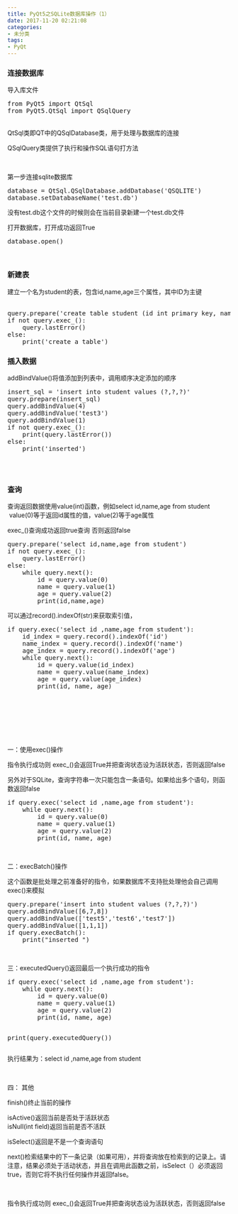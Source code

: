 ```yaml
---
title: PyQt5之SQLite数据库操作（1）
date: 2017-11-20 02:21:08
categories: 
- 未分类
tags:
- PyQt
---
```

<h3>连接数据库</h3>
<p>导入库文件</p>
<p><pre name="code" class="python">from PyQt5 import QtSql
from PyQt5.QtSql import QSqlQuery</pre><br>
QtSql类即QT中的QSqlDatabase类，用于处理与数据库的连接</p>
<p>QSqlQuery类提供了执行和操作SQL语句打方法</p>
<p><br>
</p>
<p>第一步连接sqlite数据库</p>
<p><pre name="code" class="python">database = QtSql.QSqlDatabase.addDatabase('QSQLITE')
database.setDatabaseName('test.db')
</pre>没有test.db这个文件的时候则会在当前目录新建一个test.db文件</p>
<p>打开数据库，打开成功返回True</p>
<p><pre name="code" class="python">database.open()</pre></p>
<p><br>
</p>
<h3>新建表</h3>
<div>建立一个名为student的表，包含id,name,age三个属性，其中ID为主键</div>
<div><br>
</div>
<p><pre name="code" class="python">query.prepare('create table student (id int primary key, name varchar(30),age int)')
if not query.exec_():
    query.lastError()
else:
    print('create a table')</pre></p>
<h3>插入数据</h3>
<div>addBindValue()将&#20540;添加到列表中，调用顺序决定添加的顺序</div>
<div><pre name="code" class="python">insert_sql = 'insert into student values (?,?,?)'
query.prepare(insert_sql)
query.addBindValue(4)
query.addBindValue('test3')
query.addBindValue(1)
if not query.exec_():
    print(query.lastError())
else:
    print('inserted')</pre><br>
<br>
</div>
<h3>查询</h3>
查询返回数据使用value(int)函数，例如select id,name,age from student&nbsp; &nbsp;value(0)等于返回id属性的&#20540;，value(2)等于age属性
<p>exec_()查询成功返回true查询 否则返回false</p>
<p><pre name="code" class="python">query.prepare('select id,name,age from student')
if not query.exec_():
    query.lastError()
else:
    while query.next():
        id = query.value(0)
        name = query.value(1)
        age = query.value(2)
        print(id,name,age)</pre></p>
<p>可以通过record().indexOf(str)来获取索引&#20540;，<br>
</p>
<p><pre name="code" class="python">if query.exec('select id ,name,age from student'):
    id_index = query.record().indexOf('id')
    name_index = query.record().indexOf('name')
    age_index = query.record().indexOf('age')
    while query.next():
        id = query.value(id_index)
        name = query.value(name_index)
        age = query.value(age_index)
        print(id, name, age)
</pre><br>
<br>
</p>
<p><br>
</p>
<p><br>
</p>
<p>一：使用exec()操作</p>
<p>指令执行成功则&nbsp;exec_()会返回True并把查询状态设为活跃状态，否则返回false</p>
<p>另外对于SQLite，查询字符串一次只能包含一条语句。如果给出多个语句，则函数返回false</p>
<p></p>
<p><pre name="code" class="python">if query.exec('select id ,name,age from student'):
    while query.next():
        id = query.value(0)
        name = query.value(1)
        age = query.value(2)
        print(id, name, age)
</pre></p>
<p><br>
</p>
二：execBatch()操作
<p>这个函数是批处理之前准备好的指令，如果数据库不支持批处理他会自己调用exec()来模拟</p>
<p><pre name="code" class="python">query.prepare('insert into student values (?,?,?)')
query.addBindValue([6,7,8])
query.addBindValue(['test5','test6','test7'])
query.addBindValue([1,1,1])
if query.execBatch():
    print(&quot;inserted &quot;)</pre><br>
</p>
<p>三：executedQuery()返回最后一个执行成功的指令</p>
<p><pre name="code" class="python">if query.exec('select id ,name,age from student'):
    while query.next():
        id = query.value(0)
        name = query.value(1)
        age = query.value(2)
        print(id, name, age)
        
print(query.executedQuery())</pre>执行结果为：select id ,name,age from student</p>
<p><br>
</p>
<p>四：&nbsp;其他</p>
<p>finish()终止当前的操作</p>
<p>isActive()返回当前是否处于活跃状态<br>
isNull(int&nbsp;field)返回当前是否不活跃</p>
<p>isSelect()返回是不是一个查询语句</p>
next()检索结果中的下一条记录（如果可用），并将查询放在检索到的记录上。请注意，结果必须处于活动状态，并且在调用此函数之前，isSelect（）必须返回true，否则它将不执行任何操作并返回false。
<p><br>
</p>
<div style="top:393px">指令执行成功则&nbsp;exec_()会返回True并把查询状态设为活跃状态，否则返回false</div>
